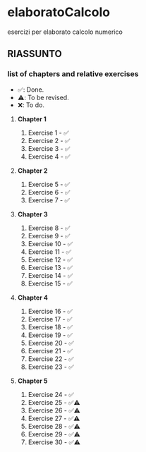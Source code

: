 # elaboratoCalcolo

esercizi per elaborato calcolo numerico

## RIASSUNTO

### list of chapters and relative exercises

- ✅: Done.
- ⚠️: To be revised.
- ❌: To do.

1. **Chapter 1**

   1. Exercise 1 - ✅
   2. Exercise 2 - ✅
   3. Exercise 3 - ✅
   4. Exercise 4 - ✅

2. **Chapter 2**

   1. Exercise 5 - ✅
   2. Exercise 6 - ✅
   3. Exercise 7 - ✅

3. **Chapter 3**

   1. Exercise 8 - ✅
   2. Exercise 9 - ✅
   3. Exercise 10 - ✅
   4. Exercise 11 - ✅
   5. Exercise 12 - ✅
   6. Exercise 13 - ✅
   7. Exercise 14 - ✅
   8. Exercise 15 - ✅

4. **Chapter 4**

   1. Exercise 16 - ✅
   2. Exercise 17 - ✅
   3. Exercise 18 - ✅
   4. Exercise 19 - ✅
   5. Exercise 20 - ✅
   6. Exercise 21 - ✅
   7. Exercise 22 - ✅
   8. Exercise 23 - ✅

5. **Chapter 5**
   1. Exercise 24 - ✅
   2. Exercise 25 - ✅⚠️
   3. Exercise 26 - ✅⚠️
   4. Exercise 27 - ✅⚠️
   5. Exercise 28 - ✅⚠️
   6. Exercise 29 - ✅⚠️
   7. Exercise 30 - ✅⚠️
